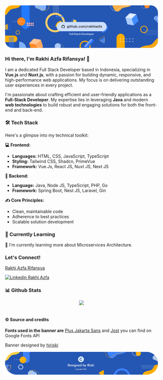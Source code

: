 <!-- header banner -->
<p align="center">
    <img alt="rakhiazfa github banner header" src="./banners/banner-header.png" />
</p>

### Hi there, I'm Rakhi Azfa Rifansya! 👋
I am a dedicated Full Stack Developer based in Indonesia, specializing in **Vue.js** and **Nuxt.js**, with a passion for building dynamic, responsive, and high-performance web applications. My focus is on delivering outstanding user experiences in every project.

I'm passionate about crafting efficient and user-friendly applications as a **Full-Stack Developer**. My expertise lies in leveraging **Java** and modern **web technologies** to build robust and engaging solutions for both the front-end and back-end.

### 🛠 Tech Stack

Here's a glimpse into my technical toolkit:

**💻 Frontend:**
*   **Languages:** HTML, CSS, JavaScript, TypeScript
*   **Styling:** Tailwind CSS, Shadcn, PrimeVue
*   **Framework:**  Vue.Js, React JS, Nuxt JS, Next JS

**🚀 Backend:**
*   **Language:** Java, Node JS, TypeScript, PHP, Go
*   **Framework:** Spring Boot, Nest JS, Laravel, Gin

**✍️ Core Principles:**
*   Clean, maintainable code
*   Adherence to best practices
*   Scalable solution development

### 🌱 Currently Learning

🌱 I'm currently learning more about Microservices Architecture.

### Let's Connect!

[Rakhi Azfa Rifansya](https://rakhiazfa.vercel.app)
<br />

[![Linkedin Rakhi Azfa](https://img.shields.io/badge/Linkedin-Rakhi%20Azfa-blue?logo=LinkedIn&logoColor=white)](https://www.linkedin.com/in/rakhiazfa/)

### 📊 Github Stats

<space><space>

<div align="center">
  <img src="https://github-readme-stats.vercel.app/api?username=rakhiazfa&show_icons=true&theme=transparent">
</div>

<br />


#### © Source and credits

**Fonts used in the banner are** [Plus Jakarta Sans](https://fonts.google.com/specimen/Plus+Jakarta+Sans) and [Jost](https://fonts.google.com/specimen/Jost) you can find on Google Fonts API

Banner designed by [hiriski](https://github.com/hiriski)

<p align="center">
  <a href="https://github.com/hiriski">
    <img target="_blank" alt="designed by riski" src="./banners/banner-copyright.png" />
  </a>
</p>
